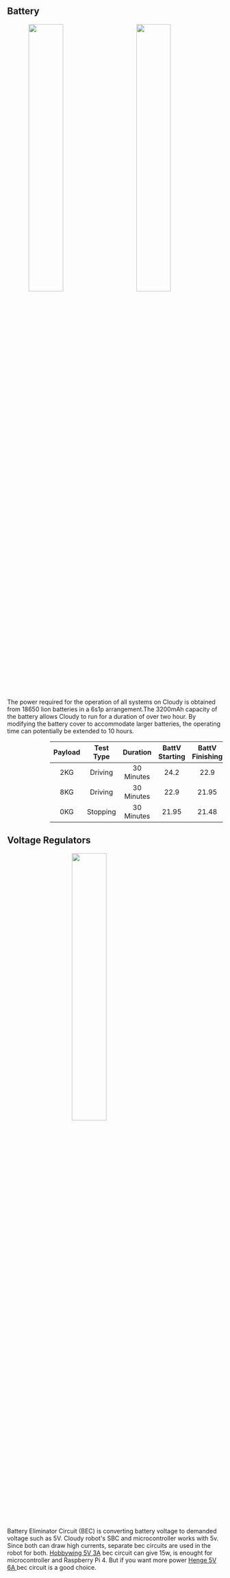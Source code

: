
## Battery 
<img style="width:40%; margin:0 50px 0 50px; float:left;" src="https://sc04.alicdn.com/kf/H679bc52188464178b6d691d1a91de5cfP.jpg"/>
<img style="width:40%;" src="http://sc04.alicdn.com/kf/H0fd0f1acec0342899e9b45ce4fa5bbdeT.jpg"/>

The power required for the operation of all systems on Cloudy is obtained from 18650 lion batteries in a 6s1p arrangement.The 3200mAh capacity of the battery allows Cloudy to run for a duration of over two hour. By modifying the battery cover to accommodate larger batteries, the operating time can potentially be extended to 10 hours.
<div style="margin: 0 0 0 100px" >

| Payload 	| Test Type 	| Duration 	| BattV Starting 	| BattV Finishing 	| Notes 	|
|:---:	|:---:	|:---:	|:---:	|:---:	|:---:	|
| 2KG 	| Driving 	| 30 Minutes 	| 24.2 	| 22.9 	| Ok 	|
| 8KG 	| Driving 	| 30 Minutes 	| 22.9 	| 21.95 	| Ok 	|
| 0KG 	| Stopping 	| 30 Minutes 	| 21.95 	| 21.48 	| Ok 	|
    
 </div>

 ## Voltage Regulators
<img style="width:40%; margin-left:auto; margin-right:auto; display:block" src="https://m.media-amazon.com/images/I/61ylcedZCBL._AC_UF1000,1000_QL80_.jpg"/>

Battery Eliminator Circuit (BEC) is converting battery voltage to demanded voltage such as 5V. Cloudy robot's SBC and microcontroller works with 5v. Since both can draw high currents, separate bec circuits are used in the robot for both. <a href="https://tr.aliexpress.com/item/32256292826.html?pdp_npi=2%40dis%21TRY%21TRY%20473.93%21TRY%20236.95%21%21%21%21%21%40211b446516777645114013824e2321%2112000028967443703%21btf&_t=pvid%3Aa7db28e0-30b3-408c-8964-39b7a42f84a8&afTraceInfo=32256292826__pc__pcBridgePPC__xxxxxx__1677764511&spm=a2g0o.ppclist.product.mainProduct&gatewayAdapt=glo2tur">Hobbywing 5V 3A</a> bec circuit can give 15w, is enought for microcontroller and Raspberry Pi 4. But if you want more power <a href="https://tr.aliexpress.com/item/4000013753385.html?pdp_npi=2%40dis%21TRY%21TRY%20160.18%21TRY%20160.17%21%21%21%21%21%40211b446516777646754255619e2321%2110000000034287844%21btf&_t=pvid%3A8b55dd82-d8d1-47b4-83b8-5c99c8c8bf95&afTraceInfo=4000013753385__pc__pcBridgePPC__xxxxxx__1677764675&spm=a2g0o.ppclist.product.mainProduct&gatewayAdapt=glo2tur">Henge 5V 6A </a>bec circuit is a good choice.
